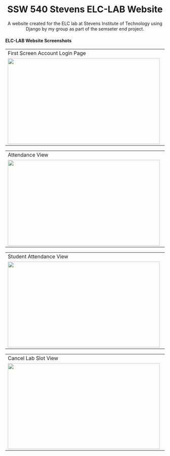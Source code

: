 <h1 align="center">SSW 540 Stevens ELC-LAB Website</h1>
<p align="center">A website created for the ELC lab at Stevens Institute of Technology using Django by my group as part of the semseter end project.</p>

#### ELC-LAB Website Screenshots

<table>
  <tr>
    <td>First Screen Account Login Page</td>
     <td>Student Information View</td>
     
  </tr>
  <tr>
    <td><img src="Screenshots/Account Login.png" width=480 height=270></td>
    <td><img src="screenshots/Screenshot_1582745125.png" width=480 height=270></td>
  </tr>
 </table>
 <table>
  <tr>
    <td>Attendance View</td>
    <td>Student HomePage</td>
  </tr>
  <tr>
    <td><img src="screenshots/Screenshot_1582745092.png" width=480 height=270></td>
    <td><img src="screenshots/Screenshot_1582745125.png" width=480 height=270></td>
  </tr>
 </table>
 <table>
  <tr>
    <td>Student Attendance View</td>
    <td>Book Lab Slot View</td>
  </tr>
  <tr>
    <td><img src="Screenshots/Account Login.png" width=480 height=270></td>
    <td><img src="screenshots/Screenshot_1582745125.png" width=480 height=270></td>
  </tr>
 </table>
  <table>
  <tr>
    <td>Cancel Lab Slot View</td>
    <td>Change Password View</td>
  </tr>
  <tr>
    <td><img src="Screenshots/Account Login.png" width=480 height=270></td>
    <td><img src="screenshots/Screenshot_1582745125.png" width=480 height=270></td>
  </tr>
 </table>
